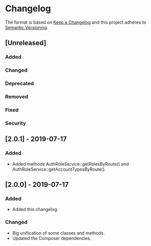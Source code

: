 # Changelog
The format is based on [Keep a Changelog](http://keepachangelog.com/en/1.0.0/)
and this project adheres to [Semantic Versioning](http://semver.org/spec/v2.0.0.html).

## [Unreleased]
### Added
### Changed
### Deprecated
### Removed
### Fixed
### Security


## [2.0.1] - 2019-07-17
### Added
- Added methods AuthRoleService::getRolesByRoute() and AuthRoleService::getAccountTypesByRoute(). 

## [2.0.0] - 2019-07-17
### Added
- Added this changelog.
### Changed
- Big unification of some classes and methods.
- Updated the Composer dependencies.
